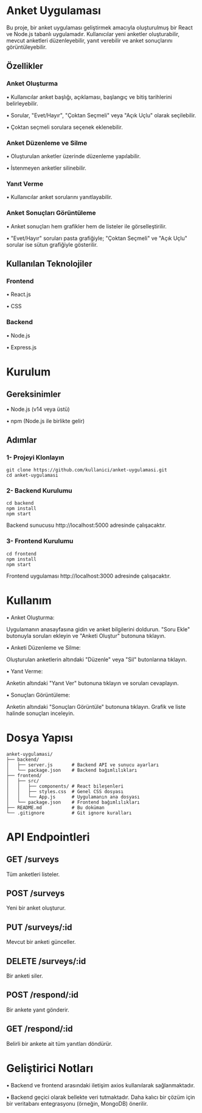 <h1>Anket Uygulaması</h1>  

Bu proje, bir anket uygulaması geliştirmek amacıyla oluşturulmuş bir React ve Node.js tabanlı uygulamadır. Kullanıcılar yeni anketler oluşturabilir, mevcut anketleri düzenleyebilir, yanıt verebilir ve anket sonuçlarını görüntüleyebilir.


<h2>Özellikler</h2>

<h3>Anket Oluşturma</h3>  

• Kullanıcılar anket başlığı, açıklaması, başlangıç ve bitiş tarihlerini belirleyebilir.

• Sorular, "Evet/Hayır", "Çoktan Seçmeli" veya "Açık Uçlu" olarak seçilebilir.

• Çoktan seçmeli sorulara seçenek eklenebilir.


<h3>Anket Düzenleme ve Silme</h3>

• Oluşturulan anketler üzerinde düzenleme yapılabilir.

• İstenmeyen anketler silinebilir.


<h3>Yanıt Verme</h3>

• Kullanıcılar anket sorularını yanıtlayabilir.


<h3>Anket Sonuçları Görüntüleme</h3>

• Anket sonuçları hem grafikler hem de listeler ile görselleştirilir.

• "Evet/Hayır" soruları pasta grafiğiyle; "Çoktan Seçmeli" ve "Açık Uçlu" sorular ise sütun grafiğiyle gösterilir.

<h2>Kullanılan Teknolojiler</h2>

<h3>Frontend</h3>

• React.js

• CSS 
      
<h3>Backend</h3>

• Node.js

• Express.js

      
<h1>Kurulum</h1>

<h2>Gereksinimler</h2>

• Node.js (v14 veya üstü)

• npm (Node.js ile birlikte gelir)

<h2>Adımlar</h2>

<h3>1- Projeyi Klonlayın</h3>

  ```
  git clone https://github.com/kullanici/anket-uygulamasi.git
  cd anket-uygulamasi
  ```

<h3>2- Backend Kurulumu</h3>
  
  ```
  cd backend
  npm install
  npm start
  ```
  
  Backend sunucusu http://localhost:5000 adresinde çalışacaktır.

<h3>3- Frontend Kurulumu</h3>
  
  ```
  cd frontend
  npm install
  npm start
  ```

  Frontend uygulaması http://localhost:3000 adresinde çalışacaktır.

<h1>Kullanım</h1>

• Anket Oluşturma:

  Uygulamanın anasayfasına gidin ve anket bilgilerini doldurun.
  "Soru Ekle" butonuyla soruları ekleyin ve "Anketi Oluştur" butonuna tıklayın.
  
• Anketi Düzenleme ve Silme:

  Oluşturulan anketlerin altındaki "Düzenle" veya "Sil" butonlarına tıklayın.
  
• Yanıt Verme:

  Anketin altındaki "Yanıt Ver" butonuna tıklayın ve soruları cevaplayın.
  
• Sonuçları Görüntüleme:

  Anketin altındaki "Sonuçları Görüntüle" butonuna tıklayın.
  Grafik ve liste halinde sonuçları inceleyin.

  
<h1>Dosya Yapısı</h1>

  ```
  anket-uygulamasi/
  ├── backend/
  │   ├── server.js       # Backend API ve sunucu ayarları
  │   └── package.json    # Backend bağımlılıkları
  ├── frontend/
  │   ├── src/
  │   │   ├── components/ # React bileşenleri
  │   │   ├── styles.css  # Genel CSS dosyası
  │   │   └── App.js      # Uygulamanın ana dosyası
  │   └── package.json    # Frontend bağımlılıkları
  ├── README.md           # Bu doküman
  └── .gitignore          # Git ignore kuralları
  ```


<h1>API Endpointleri</h1>

  <h2>GET /surveys</h2>
    Tüm anketleri listeler.
  
  <h2>POST /surveys</h2>
    Yeni bir anket oluşturur.
  
  <h2>PUT /surveys/:id</h2>
    Mevcut bir anketi günceller.
  
  <h2>DELETE /surveys/:id</h2>
    Bir anketi siler.
  
  <h2>POST /respond/:id</h2>
    Bir ankete yanıt gönderir.
  
  <h2>GET /respond/:id</h2>
    Belirli bir ankete ait tüm yanıtları döndürür.


<h1>Geliştirici Notları</h1>

  • Backend ve frontend arasındaki iletişim axios kullanılarak sağlanmaktadır.
  
  • Backend geçici olarak bellekte veri tutmaktadır. Daha kalıcı bir çözüm için bir veritabanı entegrasyonu (örneğin, MongoDB) önerilir.
